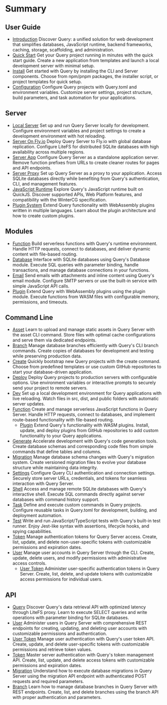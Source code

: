 # Summary

## User Guide

- [Introduction](./introduction.md) Discover Query: a unified solution for web development that simplifies databases, JavaScript runtime, backend frameworks, caching, storage, scaffolding, and administration.
- [Quick Start](./quick-start.md) Get your Query project running in minutes with the quick start guide. Create a new application from templates and launch a local development server with minimal setup.
- [Install](./install.md) Get started with Query by installing the CLI and Server components. Choose from npm/pnpm packages, the installer script, or project templates for quick setup.
- [Configuration](./configuration.md) Configure Query projects with Query.toml and environment variables. Customize server settings, project structure, build parameters, and task automation for your applications.

## Server

- [Local Server](./server/local-server.md) Set up and run Query Server locally for development. Configure environment variables and project settings to create a development environment with hot reloading.
- [Server On Fly.io](./server/run-server-on-fly.md) Deploy Query Server to Fly.io with global database replication. Configure LiteFS for distributed SQLite databases with high availability across multiple regions.
- [Server App](./server/server-app.md) Configure Query Server as a standalone application server. Remove function prefixes from URLs to create cleaner routes for pages and API endpoints.
- [Server Proxy](./server/server-proxy.md) Set up Query Server as a proxy to your application. Access SQLite databases directly while benefiting from Query's authentication, CLI, and management features.
- [JavaScript Runtime](./server/runtime.md) Explore Query's JavaScript runtime built on QuickJS. Discover supported APIs, Web Platform features, and compatibility with the WinterCG specification.
- [Plugin System](./server/plugin-system.md) Extend Query functionality with WebAssembly plugins written in multiple languages. Learn about the plugin architecture and how to create custom plugins.

## Modules

- [Function](./modules/function.md) Build serverless functions with Query's runtime environment. Handle HTTP requests, connect to databases, and deliver dynamic content with file-based routing.
- [Database](./modules/database.md) Interface with SQLite databases using Query's Database module. Execute SQL queries with parameter binding, handle transactions, and manage database connections in your functions.
- [Email](./modules/email.md) Send emails with attachments and inline content using Query's email module. Configure SMTP servers or use the built-in service with simple JavaScript API calls.
- [Plugin](./modules/plugin.md) Extend Query with WebAssembly plugins using the plugin module. Execute functions from WASM files with configurable memory, permissions, and timeouts.

## Command Line

- [Asset](./cli/asset.md) Learn to upload and manage static assets in Query Server with the asset CLI command. Store files with optimal cache configurations and serve them via dedicated endpoints.
- [Branch](./cli/branch.md) Manage database branches efficiently with Query's CLI branch commands. Create copies of databases for development and testing while preserving production data.
- [Create](./cli/create.md) Quickly bootstrap new Query projects with the create command. Choose from predefined templates or use custom GitHub repositories to start your database-driven application.
- [Deploy](./cli/deploy.md) Deploy Query projects to production servers with configurable options. Use environment variables or interactive prompts to securely send your project to remote servers.
- [Dev](./cli/dev.md) Set up a local development environment for Query applications with live reloading. Watch files in src, dist, and public folders with automatic server updates.
- [Function](./cli/function.md) Create and manage serverless JavaScript functions in Query Server. Handle HTTP requests, connect to databases, and implement route-based functionality with file-based routing.
  - [Plugin](./cli/plugin.md) Extend Query's functionality with WASM plugins. Install, update, and deploy plugins from GitHub repositories to add custom functionality to your Query applications.
- [Generate](./cli/generate.md) Accelerate development with Query's code generation tools. Create database schemas and corresponding code files from simple commands that define tables and columns.
- [Migration](./cli/migration.md) Manage database schema changes with Query's migration system. Create versioned migration files to evolve your database structure while maintaining data integrity.
- [Settings](./cli/settings.md) Configure Query CLI authentication and connection settings. Securely store server URLs, credentials, and tokens for seamless interaction with Query Server.
- [Shell](./cli/shell.md) Access and manage remote SQLite databases with Query's interactive shell. Execute SQL commands directly against server databases with command history support.
- [Task](./cli/task.md) Define and execute custom commands in Query projects. Configure reusable tasks in Query.toml for development, building, and deployment automation.
- [Test](./cli/test.md) Write and run JavaScript/TypeScript tests with Query's built-in test runner. Enjoy Jest-like syntax with assertions, lifecycle hooks, and spying capabilities.
- [Token](./cli/token.md) Manage authentication tokens for Query Server access. Create, list, update, and delete non-user-specific tokens with customizable permissions and expiration dates.
- [User](./cli/user.md) Manage user accounts in Query Server through the CLI. Create, update, delete users, and modify permissions with administrative access controls.
  - [User Token](./cli/user-token.md) Administer user-specific authentication tokens in Query Server. Create, list, delete, and update tokens with customizable access permissions for individual users.

## API

- [Query](./api/query.md) Discover Query's data retrieval API with optimized latency through LiteFS proxy. Learn to execute SELECT queries and write operations with parameter binding for SQLite databases.
- [User](./api/user.md) Administer users in Query Server with comprehensive REST endpoints for creating, updating, and deleting user accounts with customizable permissions and authentication.
- [User Token](./api/user-token.md) Manage user authentication with Query's user token API. Create, update, and delete user-specific tokens with customizable permissions and retrieve token values.
- [Token](./api/token.md) Master server authentication with Query's token management API. Create, list, update, and delete access tokens with customizable permissions and expiration dates.
- [Migration](./api/migration.md) Understand how to execute database migrations in Query Server using the migration API endpoint with authenticated POST requests and required parameters.
- [Branch](./api/branch.md) Learn how to manage database branches in Query Server with REST endpoints. Create, list, and delete branches using the branch API with proper authentication and parameters.
